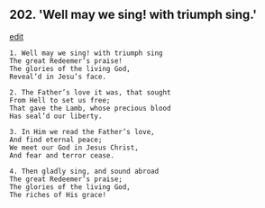 
## 202.  'Well may we sing! with triumph sing.'
[edit](https://docs.google.com/document/d/1jYSrjUElqeoxXq_elxGMVLJk20r6FHpr/edit?mode=html)



    1. Well may we sing! with triumph sing
    The great Redeemer’s praise!
    The glories of the living God,
    Reveal’d in Jesu’s face.

    2. The Father’s love it was, that sought
    From Hell to set us free;
    That gave the Lamb, whose precious blood 
    Has seal’d our liberty.

    3. In Him we read the Father’s love,
    And find eternal peace;
    We meet our God in Jesus Christ,
    And fear and terror cease.

    4. Then gladly sing, and sound abroad
    The great Redeemer’s praise;
    The glories of the living God,
    The riches of His grace!
